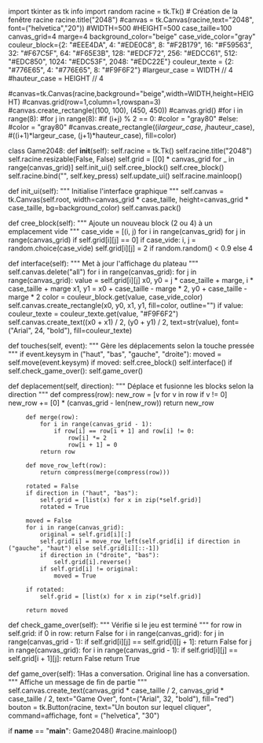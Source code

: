 import tkinter as tk info
 import random
 racine = tk.Tk() # Création de la fenêtre racine
 racine.title("2048")
 #canvas = tk.Canvas(racine,text="2048", font=("helvetica","20"))
 #WIDTH=500
 #HEIGHT=500
 case_taille=100
 canvas_grid=4
 marge=4
 background_color="beige"
 case_vide_color="gray"
 couleur_block={2: "#EEE4DA", 4: "#EDE0C8", 8: "#F2B179", 16: "#F59563",
     32: "#F67C5F", 64: "#F65E3B", 128: "#EDCF72", 256: "#EDCC61",
     512: "#EDC850", 1024: "#EDC53F", 2048: "#EDC22E"}
 couleur_texte = {2: "#776E65", 4: "#776E65", 8: "#F9F6F2"}
 #largeur_case = WIDTH // 4
 #hauteur_case = HEIGHT // 4
 
 #canvas=tk.Canvas(racine,background="beige",width=WIDTH,height=HEIGHT)
 #canvas.grid(row=1,column=1,rowspan=3)
 #canvas.create_rectangle((100, 100), (450, 450))
 #canvas.grid()
 #for i in range(8):
     #for j in range(8):
         #if (i+j) % 2 == 0:
             #color = "gray80"
         #else:
             #color = "gray80"
         #canvas.create_rectangle((i*largeur_case, j*hauteur_case),
                 #((i+1)*largeur_case, (j+1)*hauteur_case), fill=color)
         
 class Game2048:
     def __init__(self):
         self.racine = tk.Tk()
         self.racine.title("2048")
         self.racine.resizable(False, False)
         self.grid = [[0] * canvas_grid for _ in range(canvas_grid)]
         self.init_ui()
         self.cree_block()
         self.cree_block()
         self.racine.bind("<Key>", self.key_press)
         self.update_ui()
         self.racine.mainloop()
 
 
 def init_ui(self):
         """ Initialise l'interface graphique """
         self.canvas = tk.Canvas(self.root, width=canvas_grid * case_taille, height=canvas_grid * case_taille, bg=background_color)
         self.canvas.pack()
 
 
 def cree_block(self):
         """ Ajoute un nouveau block (2 ou 4) à un emplacement vide """
         case_vide = [(i, j) for i in range(canvas_grid) for j in range(canvas_grid) if self.grid[i][j] == 0]
         if case_vide:
             i, j = random.choice(case_vide)
             self.grid[i][j] = 2 if random.random() < 0.9 else 4
 
 
 def interface(self):
         """ Met à jour l'affichage du plateau """
         self.canvas.delete("all")
         for i in range(canvas_grid):
             for j in range(canvas_grid):
                 value = self.grid[i][j]
                 x0, y0 = j * case_taille + marge, i * case_taille + marge
                 x1, y1 = x0 + case_taille - marge * 2, y0 + case_taille - marge * 2
                 color = couleur_block.get(value, case_vide_color)
                 self.canvas.create_rectangle(x0, y0, x1, y1, fill=color, outline="")
                 if value:
                     couleur_texte = couleur_texte.get(value, "#F9F6F2")
                     self.canvas.create_text((x0 + x1) / 2, (y0 + y1) / 2, text=str(value), font=("Arial", 24, "bold"), fill=couleur_texte)
 
 def touches(self, event):
         """ Gère les déplacements selon la touche pressée """
         if event.keysym in ("haut", "bas", "gauche", "droite"):
             moved = self.move(event.keysym)
             if moved:
                 self.cree_block()
                 self.interface()
                 if self.check_game_over():
                     self.game_over()
 
 def deplacement(self, direction):
         """ Déplace et fusionne les blocks selon la direction """
         def compress(row):
             new_row = [v for v in row if v != 0]
             new_row += [0] * (canvas_grid - len(new_row))
             return new_row
 
         def merge(row):
             for i in range(canvas_grid - 1):
                 if row[i] == row[i + 1] and row[i] != 0:
                     row[i] *= 2
                     row[i + 1] = 0
             return row
 
         def move_row_left(row):
             return compress(merge(compress(row)))
 
         rotated = False
         if direction in ("haut", "bas"):
             self.grid = [list(x) for x in zip(*self.grid)]
             rotated = True
 
         moved = False
         for i in range(canvas_grid):
             original = self.grid[i][:]
             self.grid[i] = move_row_left(self.grid[i] if direction in ("gauche", "haut") else self.grid[i][::-1])
             if direction in ("droite", "bas"):
                 self.grid[i].reverse()
             if self.grid[i] != original:
                 moved = True
 
         if rotated:
             self.grid = [list(x) for x in zip(*self.grid)]
 
         return moved
 
 def check_game_over(self):
         """ Vérifie si le jeu est terminé """
         for row in self.grid:
             if 0 in row:
                 return False
         for i in range(canvas_grid):
             for j in range(canvas_grid - 1):
                 if self.grid[i][j] == self.grid[i][j + 1]:
                     return False
         for j in range(canvas_grid):
             for i in range(canvas_grid - 1):
                 if self.grid[i][j] == self.grid[i + 1][j]:
                     return False
         return True
 
 def game_over(self): 1Has a conversation. Original line has a conversation.
         """ Affiche un message de fin de partie """
         self.canvas.create_text(canvas_grid * case_taille / 2, canvas_grid * case_taille / 2, text="Game Over", font=("Arial", 32, "bold"), fill="red")
bouton = tk.Button(racine, text="Un bouton sur lequel cliquer", 
                    command=affichage, font = ("helvetica", "30") 
 
 if __name__ == "__main__":
     Game2048()
 #racine.mainloop()
